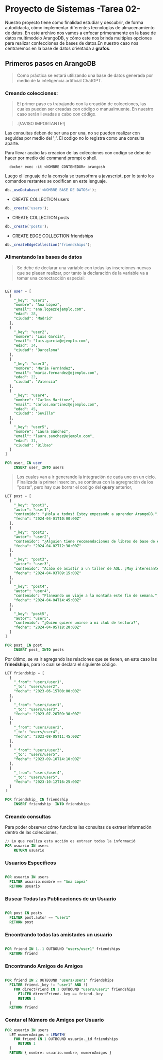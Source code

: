 # Proyecto de Sistemas -Tarea 02-

Nuestro proyecto tiene como finalidad estudiar y descubrir, de forma autodidacta, cómo implementar 
diferentes tecnologías de almacenamiento de datos. En este archivo nos vamos a enfocar primeramente
en la base de datos multimodelo ArangoDB, y cómo este nos brinda multiples opciones para realizar 
confecciones de bases de datos.En nuestro caso nos centraremos en la base de datos orientada a **grafos**.

## Primeros pasos en ArangoDB

> Como práctica se estará utilizando una base de datos generada por medio de la 
> inteligencia artificial ChatGPT.

### Creando colecciones:

> El primer paso es trabajando con la creación de colecciones, las
> cuales pueden ser creadas con código o manualmuente. En nuestro caso serán 
> llevadas a cabo con código.

> .[!AVISO IMPORTANTE!]

Las consultas deben de ser una por una, no se pueden realizar con seguidas 
por medio del ';'. El codigo no lo registra como una consulta aparte.

Para llevar acabo las creacion de las colecciones con codigo se debe de hacer por medio del command prompt o shell.
```console
  docker exec -it <NOMBRE CONTENEDOR> arangosh
```
Luego el lenguaje de la consola se transofmra a javascript, por lo tanto los comandos restantes se codifican en este lenguaje.
```javascript
db._useDatabase('<NOMBRE BASE DE DATOS>');
```
+ CREATE COLLECTION users
```javascript
db._create('users');
```
+ CREATE COLLECTION posts
```javascript
db._create('posts');
```
+ CREATE EDGE COLLECTION friendships
```javascript
db._createEdgeCollection('friendships');
```
### Alimentando las bases de datos

> Se debe de declarar una variable con todas las inserciones nuevas que se 
plaean realizar, por tanto la declaración de la variable va a tomar una
conoctacción especial:

```sql

LET user = [
  {
    "_key": "user1",
    "nombre": "Ana López",
    "email": "ana.lopez@ejemplo.com",
    "edad": 28,
    "ciudad": "Madrid"
  },
  {
    "_key": "user2",
    "nombre": "Luis García",
    "email": "luis.garcia@ejemplo.com",
    "edad": 34,
    "ciudad": "Barcelona"
  },
  {
    "_key": "user3",
    "nombre": "María Fernández",
    "email": "maria.fernandez@ejemplo.com",
    "edad": 22,
    "ciudad": "Valencia"
  },
  {
    "_key": "user4",
    "nombre": "Carlos Martínez",
    "email": "carlos.martinez@ejemplo.com",
    "edad": 45,
    "ciudad": "Sevilla"
  },
  {
    "_key": "user5",
    "nombre": "Laura Sánchez",
    "email": "laura.sanchez@ejemplo.com",
    "edad": 31,
    "ciudad": "Bilbao"
  }
]

FOR user_ IN user
    INSERT user_ INTO users

```

> Los cuales van a ir generando la integración de cada uno en un ciclo. 
> Finalizada la primer insercion, se continua con la agregración de los "posts",
>  pero hay que borrar el codigo del **query** anterior,

```sql
LET post = [
  {
    "_key": "post1",
    "autor": "user1",
    "contenido": "¡Hola a todos! Estoy empezando a aprender ArangoDB.",
    "fecha": "2024-04-01T10:00:00Z"
  },
  {
    "_key": "post2",
    "autor": "user2",
    "contenido": "¿Alguien tiene recomendaciones de libros de base de datos?",
    "fecha": "2024-04-02T12:30:00Z"
  },
  {
    "_key": "post3",
    "autor": "user3",
    "contenido": "Acabo de asistir a un taller de AQL. ¡Muy interesante!",
    "fecha": "2024-04-03T09:15:00Z"
  },
  {
    "_key": "post4",
    "autor": "user4",
    "contenido": "Planeando un viaje a la montaña este fin de semana.",
    "fecha": "2024-04-04T14:45:00Z"
  },
  {
    "_key": "post5",
    "autor": "user5",
    "contenido": "¿Quién quiere unirse a mi club de lectura?",
    "fecha": "2024-04-05T18:20:00Z"
  }
]

FOR post_ IN post
    INSERT post_ INTO posts

```
Por último, se va ir agregando las relaciones que se tienen, en este caso 
las **frinedships**, para lo cual se declara el siguiente código.

```sql
LET friendship = [
  {
    "_from": "users/user1",
    "_to": "users/user2",
    "fecha": "2023-06-15T08:00:00Z"
  },
  {
    "_from": "users/user1",
    "_to": "users/user3",
    "fecha": "2023-07-20T09:30:00Z"
  },
  {
    "_from": "users/user2",
    "_to": "users/user4",
    "fecha": "2023-08-05T11:45:00Z"
  },
  {
    "_from": "users/user3",
    "_to": "users/user5",
    "fecha": "2023-09-10T14:10:00Z"
  },
  {
    "_from": "users/user4",
    "_to": "users/user5",
    "fecha": "2023-10-12T16:25:00Z"
  }
]

FOR friendship_ IN friendship
    INSERT friendship_ INTO friendships

```

### Creando consultas

Para poder observar cómo funciona las consultas de extraer información
dentro de las colecciones,

```sql
// Lo que realiza esta acción es extraer todas la informació
FOR usuario IN users
    RETURN usuario

```
### Usuarios Especificos

```sql

FOR usuario IN users
  FILTER usuario.nombre == "Ana López"
  RETURN usuario

```

### Buscar Todas las Publicaciones de un Usuario

```sql

FOR post IN posts
  FILTER post.autor == "user1"
  RETURN post

```

### Encontrando todas las amistades un usuario

```sql

FOR friend IN 1..1 OUTBOUND "users/user1" friendships
  RETURN friend

```

### Encontrando Amigos de Amigos

```sql

FOR friend IN 2 OUTBOUND "users/user1" friendships
  FILTER friend._key != "user1" AND !(
    FOR directFriend IN 1 OUTBOUND "users/user1" friendships
      FILTER directFriend._key == friend._key
      RETURN 1
  )
  RETURN friend

```

### Contar el Número de Amigos por Usuario

```sql
FOR usuario IN users
  LET numeroAmigos = LENGTH(
    FOR friend IN 1 OUTBOUND usuario._id friendships
      RETURN 1
  )
  RETURN { nombre: usuario.nombre, numeroAmigos }

```
